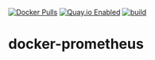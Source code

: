 [![Docker Pulls](https://badgen.net/docker/pulls/noenv/prometheus)](https://hub.docker.com/r/noenv/prometheus)
[![Quay.io Enabled](https://badgen.net/badge/quay%20pulls/enabled/green)](https://quay.io/repository/noenv/prometheus)
[![build](https://github.com/NoEnv/docker-prometheus/actions/workflows/build.yml/badge.svg)](https://github.com/NoEnv/docker-prometheus/actions/workflows/build.yml)

# docker-prometheus
